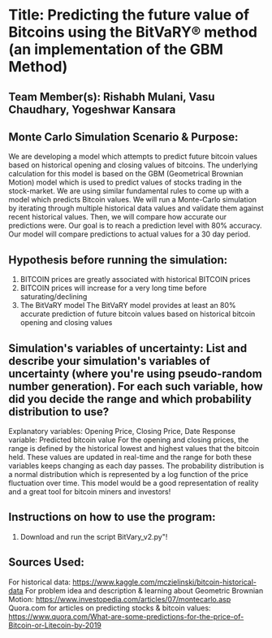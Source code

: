 # Title: Predicting the future value of Bitcoins using the BitVaRY® method (an implementation of the GBM Method)

## Team Member(s): Rishabh Mulani, Vasu Chaudhary, Yogeshwar Kansara

## Monte Carlo Simulation Scenario & Purpose: 
We are developing a model which attempts to predict future bitcoin values based on historical opening and closing values of bitcoins. The underlying calculation for this model is based on the GBM (Geometrical Brownian Motion) model which is used to predict values of stocks trading in the stock-market. We are using similar fundamental rules to come up with a model which predicts Bitcoin values. We will run a Monte-Carlo simulation by iterating through multiple historical data values and validate them against recent historical values. Then, we will compare how accurate our predictions were. Our goal is to reach a prediction level with 80% accuracy. Our model will compare predictions to actual values for a 30 day period.


## Hypothesis before running the simulation:
1. BITCOIN prices are greatly associated with historical BITCOIN prices
2. BITCOIN prices will increase for a very long time before saturating/declining
3. The BitVaRY model The BitVaRY model provides at least an 80% accurate prediction of future bitcoin values based on historical bitcoin opening and closing values

## Simulation's variables of uncertainty: List and describe your simulation's variables of uncertainty (where you're using pseudo-random number generation). For each such variable, how did you decide the range and which probability distribution to use?
Explanatory variables: Opening Price, Closing Price, Date
Response variable: Predicted bitcoin value
For the opening and closing prices, the range is defined by the historical lowest and highest values that the bitcoin held. These values are updated in real-time and the range for both these variables keeps changing as each day passes.
The probability distribution is a normal distribution which is represented by a log function of the price fluctuation over time.
This model would be a good representation of reality and a great tool for bitcoin miners and investors!

## Instructions on how to use the program:
1. Download and run the script BitVary_v2.py"!

## Sources Used:
For historical data: https://www.kaggle.com/mczielinski/bitcoin-historical-data 
For problem idea and description & learning about Geometric Brownian Motion: https://www.investopedia.com/articles/07/montecarlo.asp 
    Quora.com for articles on predicting stocks & bitcoin values: https://www.quora.com/What-are-some-predictions-for-the-price-of-Bitcoin-or-Litecoin-by-2019
